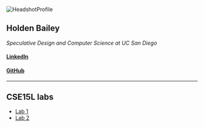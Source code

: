 ![HeadshotProfile](https://user-images.githubusercontent.com/103291577/165013595-08a59322-64d3-4346-b2a7-f15f3d6ffb8b.jpg)

## Holden Bailey
*Speculative Design and Computer Science at UC San Diego*

#### [LinkedIn](https://www.linkedin.com/in/holden-bailey-3722721a4/)
#### [GitHub](https://github.com/Holden-B)

_______________________________________________________________________

## CSE15L labs
- [Lab 1](https://holden-b.github.io/CSE15-LAB-reports/lab-report-1-week2.html)
- [Lab 2](https://holden-b.github.io/CSE15-LAB-reports/lab-report-2-week-4.html)












